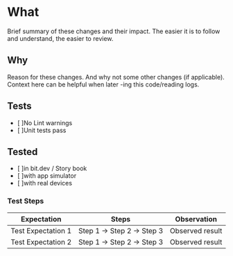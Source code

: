 # What

Brief summary of these changes and their impact. The easier it is to follow and
understand, the easier to review.

## Why

Reason for these changes. And why not some other changes (if applicable).
Context here can be helpful when later <blame>-ing this code/reading logs.

## Tests

- [ ]No Lint warnings
- [ ]Unit tests pass

## Tested

- [ ]in bit.dev / Story book
- [ ]with app simulator
- [ ]with real devices

### Test Steps

| Expectation        | Steps                      | Observation     |
| ------------------ | -------------------------- | --------------- |
| Test Expectation 1 | Step 1 -> Step 2 -> Step 3 | Observed result |
| Test Expectation 2 | Step 1 -> Step 2 -> Step 3 | Observed result |

